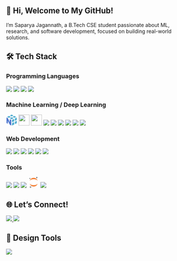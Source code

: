 ## 👋 Hi, Welcome to My GitHub!   

I’m Saparya Jagannath, a B.Tech CSE student passionate about ML, research, and software development, focused on building real-world solutions.

## 🛠️ Tech Stack

### Programming Languages  
<p align="left">
  <img src="https://skillicons.dev/icons?i=c" width="30"/>
  <img src="https://skillicons.dev/icons?i=cpp" width="30"/>
  <img src="https://skillicons.dev/icons?i=python" width="30"/>
  <img src="https://skillicons.dev/icons?i=javascript" width="30"/>
</p>

### Machine Learning / Deep Learning  
<p align="left">
  <img src="https://raw.githubusercontent.com/devicons/devicon/master/icons/numpy/numpy-original.svg" width="30"/>
  <img src="https://img.icons8.com/color/512/pandas.png" width="30" height="30"/>
  <img src="https://upload.wikimedia.org/wikipedia/commons/8/84/Matplotlib_icon.svg" width="30" height="30"/>
  <img src="https://skillicons.dev/icons?i=scikitlearn" width="30"/>
  <img src="https://skillicons.dev/icons?i=tensorflow" width="30"/>
  <img src="https://skillicons.dev/icons?i=pytorch" width="30"/>
  <img src="https://huggingface.co/front/assets/huggingface_logo-noborder.svg" width="30"/>
  <img src="https://skillicons.dev/icons?i=opencv" width="30"/>
  <img src="https://skillicons.dev/icons?i=mediapipe" width="30"/>
</p>

### Web Development  
<p align="left">
  <img src="https://skillicons.dev/icons?i=html" width="30"/>
  <img src="https://skillicons.dev/icons?i=css" width="30"/>
  <img src="https://skillicons.dev/icons?i=django" width="30"/>
  <img src="https://skillicons.dev/icons?i=mysql" width="30"/>
  <img src="https://skillicons.dev/icons?i=sqlite" width="30"/>
  <img src="https://skillicons.dev/icons?i=bootstrap" width="30"/>
</p>

### Tools  
<p align="left">
  <img src="https://skillicons.dev/icons?i=git" width="30"/>
  <img src="https://skillicons.dev/icons?i=github" width="30"/>
  <img src="https://skillicons.dev/icons?i=vscode" width="30"/>
  <img src="https://raw.githubusercontent.com/devicons/devicon/master/icons/jupyter/jupyter-original.svg" width="30"/>
  <img src="https://colab.research.google.com/img/colab_favicon_256px.png" width="30"/>
</p>

## 🌐 Let’s Connect!  

<p align="left">
  <a href="https://www.linkedin.com/in/saparya05" target="blank">
    <img src="https://img.icons8.com/color/512/linkedin.png" width="50"/>  </a>
  <a href="https://saparya05.github.io/MemoryBook/" target="blank">
    <img src="https://img.icons8.com/fluency/512/domain.png" width="50"/>  </a>
</p>

## 🎨 Design Tools  

<p align="left">
  <img src="https://img.icons8.com/fluency/512/canva-app.png" width="40"/>
 
</p>
